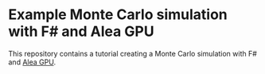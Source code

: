 # Example Monte Carlo simulation with F# and Alea GPU #

This repository contains a tutorial creating a Monte Carlo simulation with F# and [Alea GPU](www.quantalea.com). 